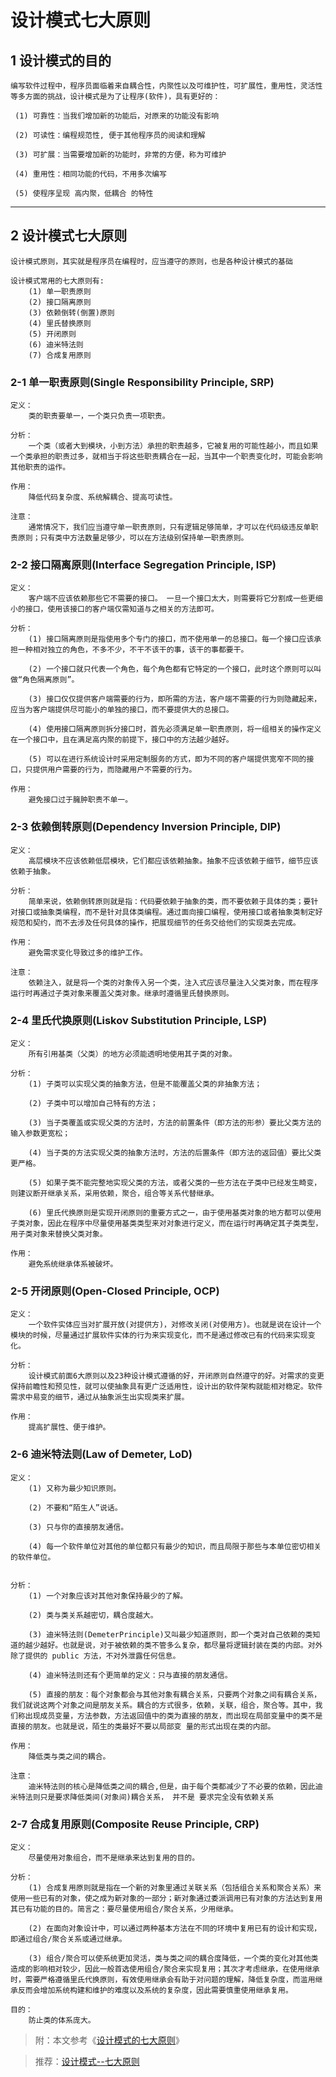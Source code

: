 
# 设计模式七大原则

## 1 设计模式的目的

    编写软件过程中，程序员面临着来自耦合性，内聚性以及可维护性，可扩展性，重用性，灵活性等多方面的挑战，设计模式是为了让程序(软件)，具有更好的：

     (1) 可靠性：当我们增加新的功能后，对原来的功能没有影响
     
     (2) 可读性：编程规范性, 便于其他程序员的阅读和理解
     
     (3) 可扩展：当需要增加新的功能时，非常的方便，称为可维护
     
     (4) 重用性：相同功能的代码，不用多次编写
     
     (5) 使程序呈现 高内聚，低耦合 的特性 

---


## 2 设计模式七大原则

    设计模式原则，其实就是程序员在编程时，应当遵守的原则，也是各种设计模式的基础
    
    设计模式常用的七大原则有: 
        (1)	单一职责原则
        (2)	接口隔离原则
        (3)	依赖倒转(倒置)原则
        (4)	里氏替换原则
        (5)	开闭原则
        (6)	迪米特法则
        (7)	合成复用原则

### 2-1 单一职责原则(Single Responsibility Principle, SRP)

    定义：
        类的职责要单一，一个类只负责一项职责。
        
    分析：
        一个类（或者大到模块，小到方法）承担的职责越多，它被复用的可能性越小，而且如果一个类承担的职责过多，就相当于将这些职责耦合在一起，当其中一个职责变化时，可能会影响其他职责的运作。
        
    作用：
        降低代码复杂度、系统解耦合、提高可读性。
        
    注意：
        通常情况下，我们应当遵守单一职责原则，只有逻辑足够简单，才可以在代码级违反单职责原则；只有类中方法数量足够少，可以在方法级别保持单一职责原则。

### 2-2 接口隔离原则(Interface Segregation Principle, ISP)

    定义：
        客户端不应该依赖那些它不需要的接口。 一旦一个接口太大，则需要将它分割成一些更细小的接口，使用该接口的客户端仅需知道与之相关的方法即可。

    分析：
        (1) 接口隔离原则是指使用多个专门的接口，而不使用单一的总接口。每一个接口应该承担一种相对独立的角色，不多不少，不干不该干的事，该干的事都要干。
        
        (2) 一个接口就只代表一个角色，每个角色都有它特定的一个接口，此时这个原则可以叫做“角色隔离原则”。 
        
        (3) 接口仅仅提供客户端需要的行为，即所需的方法，客户端不需要的行为则隐藏起来，应当为客户端提供尽可能小的单独的接口，而不要提供大的总接口。
        
        (4) 使用接口隔离原则拆分接口时，首先必须满足单一职责原则，将一组相关的操作定义在一个接口中，且在满足高内聚的前提下，接口中的方法越少越好。
        
        (5) 可以在进行系统设计时采用定制服务的方式，即为不同的客户端提供宽窄不同的接口，只提供用户需要的行为，而隐藏用户不需要的行为。

    作用：
        避免接口过于臃肿职责不单一。

### 2-3 依赖倒转原则(Dependency Inversion Principle, DIP)

    定义：
        高层模块不应该依赖低层模块，它们都应该依赖抽象。抽象不应该依赖于细节，细节应该依赖于抽象。
        
    分析：
        简单来说，依赖倒转原则就是指：代码要依赖于抽象的类，而不要依赖于具体的类；要针对接口或抽象类编程，而不是针对具体类编程。通过面向接口编程，使用接口或者抽象类制定好规范和契约，而不去涉及任何具体的操作，把展现细节的任务交给他们的实现类去完成。

    作用：
        避免需求变化导致过多的维护工作。
        
    注意：
        依赖注入，就是将一个类的对象传入另一个类，注入式应该尽量注入父类对象，而在程序运行时再通过子类对象来覆盖父类对象。继承时遵循里氏替换原则。

### 2-4 里氏代换原则(Liskov Substitution Principle, LSP)

    定义：
        所有引用基类（父类）的地方必须能透明地使用其子类的对象。
        
    分析：
        (1) 子类可以实现父类的抽象方法，但是不能覆盖父类的非抽象方法；
        
        (2) 子类中可以增加自己特有的方法；
        
        (3) 当子类覆盖或实现父类的方法时，方法的前置条件（即方法的形参）要比父类方法的输入参数更宽松；
        
        (4) 当子类的方法实现父类的抽象方法时，方法的后置条件（即方法的返回值）要比父类更严格。
        
        (5) 如果子类不能完整地实现父类的方法，或者父类的一些方法在子类中已经发生畸变，则建议断开继承关系，采用依赖，聚合，组合等关系代替继承。
        
        (6) 里氏代换原则是实现开闭原则的重要方式之一，由于使用基类对象的地方都可以使用子类对象，因此在程序中尽量使用基类类型来对对象进行定义，而在运行时再确定其子类类型，用子类对象来替换父类对象。
    
    作用：
        避免系统继承体系被破坏。

### 2-5 开闭原则(Open-Closed Principle, OCP)

    定义：
        一个软件实体应当对扩展开放(对提供方)，对修改关闭(对使用方)。也就是说在设计一个模块的时候，尽量通过扩展软件实体的行为来实现变化，而不是通过修改已有的代码来实现变化。
        
    分析：
        设计模式前面6大原则以及23种设计模式遵循的好，开闭原则自然遵守的好。对需求的变更保持前瞻性和预见性，就可以使抽象具有更广泛适用性，设计出的软件架构就能相对稳定。软件需求中易变的细节，通过从抽象派生出实现类来扩展。
        
    作用：
        提高扩展性、便于维护。

### 2-6 迪米特法则(Law of Demeter, LoD)

    定义：
        (1) 又称为最少知识原则。
        
        (2) 不要和“陌生人”说话。
        
        (3) 只与你的直接朋友通信。
        
        (4) 每一个软件单位对其他的单位都只有最少的知识，而且局限于那些与本单位密切相关的软件单位。


    分析：
        (1) 一个对象应该对其他对象保持最少的了解。
        
        (2) 类与类关系越密切，耦合度越大。
        
        (3)	迪米特法则(DemeterPrinciple)又叫最少知道原则，即一个类对自己依赖的类知道的越少越好。也就是说，对于被依赖的类不管多么复杂，都尽量将逻辑封装在类的内部。对外除了提供的 public 方法，不对外泄露任何信息。
        
        (4)	迪米特法则还有个更简单的定义：只与直接的朋友通信。
        
        (5) 直接的朋友：每个对象都会与其他对象有耦合关系，只要两个对象之间有耦合关系，我们就说这两个对象之间是朋友关系。耦合的方式很多，依赖，关联，组合，聚合等。其中，我们称出现成员变量，方法参数，方法返回值中的类为直接的朋友，而出现在局部变量中的类不是直接的朋友。也就是说，陌生的类最好不要以局部变 量的形式出现在类的内部。
        
    作用：
        降低类与类之间的耦合。

    注意：
        迪米特法则的核心是降低类之间的耦合,但是，由于每个类都减少了不必要的依赖，因此迪米特法则只是要求降低类间(对象间)耦合关系， 并不是 要求完全没有依赖关系

### 2-7 合成复用原则(Composite Reuse Principle, CRP)

    定义：
        尽量使用对象组合，而不是继承来达到复用的目的。
        
    分析：
        (1) 合成复用原则就是指在一个新的对象里通过关联关系（包括组合关系和聚合关系）来使用一些已有的对象，使之成为新对象的一部分；新对象通过委派调用已有对象的方法达到复用其已有功能的目的。简言之：要尽量使用组合/聚合关系，少用继承。
        
        (2) 在面向对象设计中，可以通过两种基本方法在不同的环境中复用已有的设计和实现，即通过组合/聚合关系或通过继承。
        
        (3) 组合/聚合可以使系统更加灵活，类与类之间的耦合度降低，一个类的变化对其他类造成的影响相对较少，因此一般首选使用组合/聚合来实现复用；其次才考虑继承，在使用继承时，需要严格遵循里氏代换原则，有效使用继承会有助于对问题的理解，降低复杂度，而滥用继承反而会增加系统构建和维护的难度以及系统的复杂度，因此需要慎重使用继承复用。
    
    目的：
        防止类的体系庞大。

> 附：本文参考《[设计模式的七大原则](https://www.cnblogs.com/WindSun/p/10223080.html)》

> 推荐：[设计模式--七大原则](https://blog.csdn.net/gs344937933/article/details/89704473)



